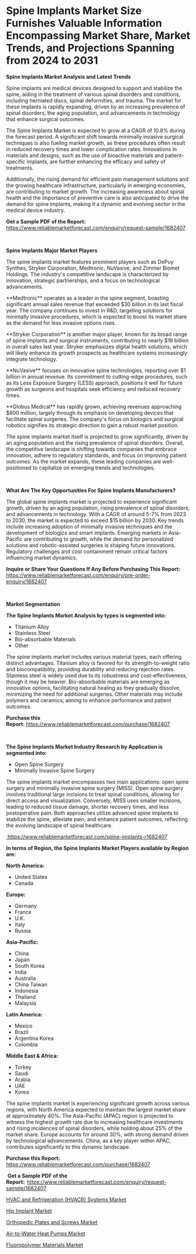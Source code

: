<p><h1>Spine Implants Market Size Furnishes Valuable Information Encompassing Market Share, Market Trends, and Projections Spanning from 2024 to 2031</h1></p><p><strong>Spine Implants Market Analysis and Latest Trends</strong></p>
<p><p>Spine implants are medical devices designed to support and stabilize the spine, aiding in the treatment of various spinal disorders and conditions, including herniated discs, spinal deformities, and trauma. The market for these implants is rapidly expanding, driven by an increasing prevalence of spinal disorders, the aging population, and advancements in technology that enhance surgical outcomes.</p><p>The Spine Implants Market is expected to grow at a CAGR of 10.8% during the forecast period. A significant shift towards minimally invasive surgical techniques is also fueling market growth, as these procedures often result in reduced recovery times and lower complication rates. Innovations in materials and designs, such as the use of bioactive materials and patient-specific implants, are further enhancing the efficacy and safety of treatments.</p><p>Additionally, the rising demand for efficient pain management solutions and the growing healthcare infrastructure, particularly in emerging economies, are contributing to market growth. The increasing awareness about spinal health and the importance of preventive care is also anticipated to drive the demand for spine implants, making it a dynamic and evolving sector in the medical device industry.</p></p>
<p><strong>Get a Sample PDF of the Report:&nbsp;</strong> <a href="https://www.reliablemarketforecast.com/enquiry/request-sample/1682407?utm_campaign=1435&utm_medium=2&utm_source=Github&utm_content=ia&utm_term=15102024&utm_id=spine-implants">https://www.reliablemarketforecast.com/enquiry/request-sample/1682407</a></p>
<p>&nbsp;</p>
<p><strong>Spine Implants Major Market Players</strong></p>
<p><p>The spine implants market features prominent players such as DePuy Synthes, Stryker Corporation, Medtronic, NuVasive, and Zimmer Biomet Holdings. The industry's competitive landscape is characterized by innovation, strategic partnerships, and a focus on technological advancements.</p><p>**Medtronic** operates as a leader in the spine segment, boasting significant annual sales revenue that exceeded $30 billion in its last fiscal year. The company continues to invest in R&D, targeting solutions for minimally invasive procedures, which is expected to boost its market share as the demand for less invasive options rises.</p><p>**Stryker Corporation** is another major player, known for its broad range of spine implants and surgical instruments, contributing to nearly $18 billion in overall sales last year. Stryker emphasizes digital health solutions, which will likely enhance its growth prospects as healthcare systems increasingly integrate technology.</p><p>**NuVasive** focuses on innovative spine technologies, reporting over $1 billion in annual revenue. Its commitment to cutting-edge procedures, such as its Less Exposure Surgery (LESS) approach, positions it well for future growth as surgeons and hospitals seek efficiency and reduced recovery times.</p><p>**Globus Medical** has rapidly grown, achieving revenues approaching $800 million, largely through its emphasis on developing devices that facilitate spinal surgeries. The company's focus on biologics and surgical robotics signifies its strategic direction to gain a robust market position.</p><p>The spine implants market itself is projected to grow significantly, driven by an aging population and the rising prevalence of spinal disorders. Overall, the competitive landscape is shifting towards companies that embrace innovation, adhere to regulatory standards, and focus on improving patient outcomes. As the market expands, these leading companies are well-positioned to capitalize on emerging trends and technologies.</p></p>
<p>&nbsp;</p>
<p><strong>What Are The Key Opportunities For Spine Implants Manufacturers?</strong></p>
<p><p>The global spine implants market is projected to experience significant growth, driven by an aging population, rising prevalence of spinal disorders, and advancements in technology. With a CAGR of around 5-7% from 2023 to 2030, the market is expected to exceed $15 billion by 2030. Key trends include increasing adoption of minimally invasive techniques and the development of biologics and smart implants. Emerging markets in Asia-Pacific are contributing to growth, while the demand for personalized solutions and robotic-assisted surgeries is shaping future innovations. Regulatory challenges and cost containment remain critical factors influencing market dynamics.</p></p>
<p><strong>Inquire or Share Your Questions If Any Before Purchasing This Report:</strong> <a href="https://www.reliablemarketforecast.com/enquiry/pre-order-enquiry/1682407?utm_campaign=1435&utm_medium=2&utm_source=Github&utm_content=ia&utm_term=15102024&utm_id=spine-implants">https://www.reliablemarketforecast.com/enquiry/pre-order-enquiry/1682407</a></p>
<p>&nbsp;</p>
<p><strong>Market Segmentation</strong></p>
<p><strong>The Spine Implants Market Analysis by types is segmented into:</strong></p>
<p><ul><li>Titanium Alloy</li><li>Stainless Steel</li><li>Bio-absorbable Materials</li><li>Other</li></ul></p>
<p><p>The spine implants market includes various material types, each offering distinct advantages. Titanium alloy is favored for its strength-to-weight ratio and biocompatibility, providing durability and reducing rejection rates. Stainless steel is widely used due to its robustness and cost-effectiveness, though it may be heavier. Bio-absorbable materials are emerging as innovative options, facilitating natural healing as they gradually dissolve, minimizing the need for additional surgeries. Other materials may include polymers and ceramics, aiming to enhance performance and patient outcomes.</p></p>
<p><strong>Purchase this Report:&nbsp;</strong><a href="https://www.reliablemarketforecast.com/purchase/1682407?utm_campaign=1435&utm_medium=2&utm_source=Github&utm_content=ia&utm_term=15102024&utm_id=spine-implants">https://www.reliablemarketforecast.com/purchase/1682407</a></p>
<p>&nbsp;</p>
<p><strong>The Spine Implants Market Industry Research by Application is segmented into:</strong></p>
<p><ul><li>Open Spine Surgery</li><li>Minimally Invasive Spine Surgery</li></ul></p>
<p><p>The spine implants market encompasses two main applications: open spine surgery and minimally invasive spine surgery (MISS). Open spine surgery involves traditional large incisions to treat spinal conditions, allowing for direct access and visualization. Conversely, MISS uses smaller incisions, leading to reduced tissue damage, shorter recovery times, and less postoperative pain. Both approaches utilize advanced spine implants to stabilize the spine, alleviate pain, and enhance patient outcomes, reflecting the evolving landscape of spinal healthcare.</p></p>
<p><a href="https://www.reliablemarketforecast.com/spine-implants-r1682407?utm_campaign=1435&utm_medium=2&utm_source=Github&utm_content=ia&utm_term=15102024&utm_id=spine-implants">&nbsp;https://www.reliablemarketforecast.com/spine-implants-r1682407</a></p>
<p><strong>In terms of Region, the Spine Implants Market Players available by Region are:</strong></p>
<p>
    <p> <strong> North America: </strong>
        <ul>
            <li>United States</li>
            <li>Canada</li>
        </ul>
        </p> 
    <p> <strong> Europe: </strong>
        <ul>
            <li>Germany</li>
            <li>France</li>
            <li>U.K.</li>
            <li>Italy</li>
            <li>Russia</li>
        </ul>
        </p> 
    <p> <strong> Asia-Pacific: </strong>
        <ul>
            <li>China</li>
            <li>Japan</li>
            <li>South Korea</li>
            <li>India</li>
            <li>Australia</li>
            <li>China Taiwan</li>
            <li>Indonesia</li>
            <li>Thailand</li>
            <li>Malaysia</li>
        </ul>
        </p> 
    <p> <strong> Latin America: </strong>
        <ul>
            <li>Mexico</li>
            <li>Brazil</li>
            <li>Argentina Korea</li>
            <li>Colombia</li>
        </ul>
        </p> 
    <p> <strong> Middle East & Africa: </strong>
        <ul>
            <li>Turkey</li>
            <li>Saudi</li>
            <li>Arabia</li>
            <li>UAE</li>
            <li>Korea</li>
        </ul>
    </p>
    </p>
<p><p>The spine implants market is experiencing significant growth across various regions, with North America expected to maintain the largest market share at approximately 40%. The Asia-Pacific (APAC) region is projected to witness the highest growth rate due to increasing healthcare investments and rising incidences of spinal disorders, while holding about 25% of the market share. Europe accounts for around 30%, with strong demand driven by technological advancements. China, as a key player within APAC, contributes significantly to this dynamic landscape.</p></p>
<p><strong>Purchase this Report: </strong><a href="https://www.reliablemarketforecast.com/purchase/1682407?utm_campaign=1435&utm_medium=2&utm_source=Github&utm_content=ia&utm_term=15102024&utm_id=spine-implants">https://www.reliablemarketforecast.com/purchase/1682407</a></p>
<p>&nbsp;<strong>Get a Sample PDF of the Report:&nbsp;&nbsp;</strong><a href="https://www.reliablemarketforecast.com/enquiry/request-sample/1682407?utm_campaign=1435&utm_medium=2&utm_source=Github&utm_content=ia&utm_term=15102024&utm_id=spine-implants">https://www.reliablemarketforecast.com/enquiry/request-sample/1682407</a></p>
<p><strong></strong></p>
<p><p><a href="https://www.linkedin.com/pulse/hvac-refrigeration-hvacr-systems-market-indicators-size-sbebf?trk=public_post_embed_feed-article-content&utm_campaign=1435&utm_medium=2&utm_source=Github&utm_content=ia&utm_term=15102024&utm_id=spine-implants">HVAC and Refrigeration (HVACR) Systems Market</a></p><p><a href="https://github.com/driubautch/Market-Research-Report-List-1/blob/main/hip-implant-market.md?utm_campaign=1435&utm_medium=2&utm_source=Github&utm_content=ia&utm_term=15102024&utm_id=spine-implants">Hip Implant Market</a></p><p><a href="https://github.com/cloo8byworst/Market-Research-Report-List-1/blob/main/orthopedic-plates-and-screws-market.md?utm_campaign=1435&utm_medium=2&utm_source=Github&utm_content=ia&utm_term=15102024&utm_id=spine-implants">Orthopedic Plates and Screws Market</a></p><p><a href="https://www.linkedin.com/pulse/strategic-roadmap-global-air-to-water-heat-pumps-market-wjevf?trk=public_post_embed_feed-article-content&utm_campaign=1435&utm_medium=2&utm_source=Github&utm_content=ia&utm_term=15102024&utm_id=spine-implants">Air-to-Water Heat Pumps Market</a></p><p><a href="https://www.linkedin.com/pulse/strategic-roadmap-success-global-fluoropolymer-materials-3pmcf?trk=public_post_embed_feed-article-content&utm_campaign=1435&utm_medium=2&utm_source=Github&utm_content=ia&utm_term=15102024&utm_id=spine-implants">Fluoropolymer Materials Market</a></p></p>